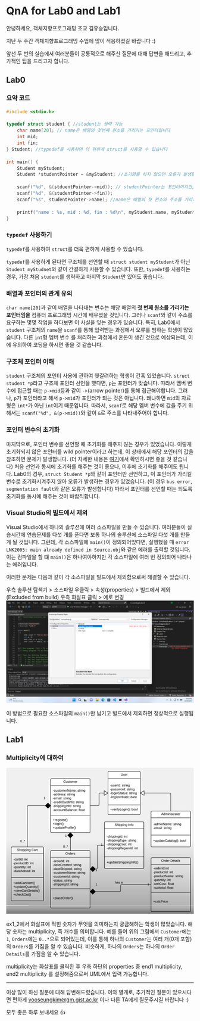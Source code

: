 # QnA for Lab0 and Lab1

안녕하세요, 객체지향프로그래밍 조교 김유승입니다.

지난 두 주간 객체지향프로그래밍 수업에 많이 적응하셨길 바랍니다 :)

앞선 두 번의 실습에서 여러분들이 공통적으로 해주신 질문에 대해 답변을 해드리고, 추가적인 팁을 드리고자 합니다.

## Lab0

### 요약 코드

```c
#include <stdio.h>

typedef struct student { //student는 생략 가능
    char name[20]; // name은 배열의 첫번째 원소를 가리키는 포인터입니다
    int mid;
    int fin;
} Student; //typedef를 사용하면 더 편하게 struct를 사용할 수 있습니다

int main() {
    Student myStudent;
    Student *studentPointer = &myStudent; //초기화를 하지 않으면 오류가 발생할 수 있습니다

    scanf("%d", &(stduentPointer->mid)); // studentPointer는 포인터이지만, mid는 int, 즉 포인터가 아니므로 &로 주소를 표시해주어야 합니다.
    scanf("%d", &(studentPointer->fin));
    scanf("%s", studentPointer->name); //name은 배열의 첫 원소의 주소를 가리키는 포인터이므로 &을 붙이면 안됩니다

    printf("name : %s, mid : %d, fin : %d\n", myStudent.name, myStudent.mid, myStudent.fin);
}
```

### `typedef` 사용하기

`typedef`를 사용하여 `struct`를 더욱 편하게 사용할 수 있습니다.

`typedef`를 사용하게 된다면 구조체를 선언할 때 `struct student myStudent`가 아닌 `Student myStudnet`와 같이 간결하게 사용할 수 있습니다.
또한, `typedef`를 사용하는 경우, 가장 처음 `student`를 생략하고 마지막 `Student`만 있어도 좋습니다.

### 배열과 포인터의 관계 유의

`char name[20]`과 같이 배열을 나타내는 변수는 해당 배열의 **첫 번째 원소를 가리키는 포인터임을** 컴퓨터 프로그래밍 시간에 배우셨을 것입니다.
그러나 `scanf`와 같이 주소를 요구하는 몇몇 작업을 하다보면 이 사실을 잊는 경우가 있습니다.
특히, Lab0에서 `student` 구조체의 `name`을 `scanf`를 통해 입력받는 과정에서 오류를 범하는 학생이 많았습니다.
다른 `int`형 멤버 변수 를 처리하는 과정에서 혼돈이 생긴 것으로 예상되는데, 이에 유의하여 코딩을 하시면 좋을 것 같습니다.

### 구조체 포인터 이해

`student` 구조체의 포인터 사용에 관하여 헷갈려하는 학생이 간혹 있었습니다.
`struct student *p`라고 구조체 포인터 선언을 했다면, `p`는 포인터가 맞습니다.
따라서 멤버 변수에 접근할 때는 `p->mid`등과 같이 `->`(arrow pointer)를 통해 접근해야합니다.
그러나, `p`가 포인터라고 해서 `p->mid`가 포인터가 되는 것은 아닙니다.
왜냐하면 `mid`의 자료형은 `int*`가 아닌 `int`이기 때문입니다.
따라서, `scanf`로 해당 멤버 변수에 값을 주기 위해서는 `scanf("%d", &(p->mid))`와 같이 `&`로 주소를 나타내주어야 합니다.

### 포인터 변수의 초기화

마지막으로, 포인터 변수를 선언할 때 초기화를 해주지 않는 경우가 있었습니다.
이렇게 초기화되지 않은 포인터를 wild pointer이라고 하는데, 이 상태에서 해당 포인터의 값을 참조하면 문제가 발생합니다. (더 자세한 내용은 [여기](https://ko.wikipedia.org/wiki/%ed%97%88%ec%83%81_%ed%8f%ac%ec%9d%b8%ed%84%b0)에서 확인하시면 좋을 것 같습니다)
처음 선언과 동시에 초기화를 해주는 것이 좋으나, 이후에 초기화를 해주어도 됩니다.
Lab0의 경우, `struct Student *p`와 같이 포인터만 선언하고, 이 포인터가 가리킬 변수로 초기화시켜주지 않아 오류가 발생하는 경우가 있었습니다. (이 경우 `bus error`, `segmentation fault`와 같은 오류가 발생합니다)
따라서 포인터를 선언할 때는 되도록 초기화를 동시에 해주는 것이 바랍직합니다.

### Visual Studio의 빌드에서 제외

Visual Studio에서 하나의 솔루션에 여러 소스파일을 만들 수 있습니다. 여러분들이 실습시간에 연습문제를 다섯 개를 푼다면 보통 하나의 솔루션에 소스파일 다섯 개를 만들게 될 것입니다.
그런데, 각 소스파일에 `main()`이 정의되어있다면, 실행했을 때 `error LNK2005: main already defined in Source.obj`와 같은 에러를 출력할 것입니다. 이는 컴파일을 할 떄 `main()`은 하나여야하지만 각 소스파일에 여러 번 정의되어 나타나는 에러입니다.

이러한 문제는 다음과 같이 각 소스파일을 빌드에서 제외함으로써 해결할 수 있습니다.

우측 솔루션 탐색기 > 소스파일 우클릭 > 속성(properties) > 빌드에서 제외(Excluded from build) 우측 화살표 클릭 > 예로 변경
![image](./visual_studio_exclude_from_build.png)

이 방법으로 필요한 소스파일의 `main()`만 남기고 빌드에서 제외하면 정상적으로 실행됩니다.

## Lab1

### Multiplicity에 대하여

![uml](./uml.png)

ex1_2에서 화살표에 적힌 숫자가 무엇을 의미하는지 궁금해하는 학생이 많았습니다. 해당 숫자는 multiplicity, 즉 개수를 의미합니다.
예를 들어 위의 그림에서 `Customer`에는 `1`, `Orders`에는 `0..*`으로 되어있는데, 이를 통해 하나의 `Customer`는 여러 개(0개 포함)의 `Orders`를 가짐을 알 수 있습니다. 비슷하게, 하나의 `Orders`는 하나의 `Order Details`를 가짐을 알 수 있습니다.

multiplicity는 화살표를 클릭한 후 우측 하단의 properties 중 end1 multiplicity, end2 multiplicity 를 설정해줌으로써 UML에서 입력 가능합니다.

---

이상 많이 하신 질문에 대해 답변해드렸습니다.
이와 별개로, 추가적인 질문이 있으시다면 편하게 <yooseungkim@gm.gist.ac.kr> 이나 다른 TA에게 질문주시길 바랍니다 :)

모두 좋은 하루 보내세요 👍
